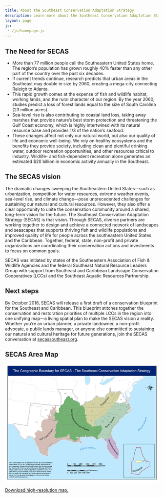 ```yaml
---
title: About the Southeast Conservation Adaptation Strategy
description: Learn more about the Southeast Conservation Adaptation Strategy (SECAS).
layout: page
js:
 - /js/homepage.js
---
```


## The Need for SECAS

- More than 77 million people call the Southeastern United States home. The region’s population has grown roughly 40% faster than any other part of the country over the past six decades.
- If current trends continue, research predicts that urban areas in the Southeast may double in size by 2060, creating a mega-city connecting Raleigh to Atlanta.
- This rapid growth comes at the expense of fish and wildlife habitat, working lands, and the rural character of our region. By the year 2060, studies predict a loss of forest lands equal to the size of South Carolina (23 million acres).
- Sea-level rise is also contributing to coastal land loss, taking away marshes that provide nature’s best storm protection and threatening the Gulf Coast economy, which is highly intertwined with its natural resource base and provides 1/3 of the nation’s seafood.
- These changes affect not only our natural world, but also our quality of life and economic well-being. We rely on healthy ecosystems and the benefits they provide society, including clean and plentiful drinking water, outdoor recreation opportunities, and other resources critical to industry. Wildlife- and fish-dependent recreation alone generates an estimated $20 billion in economic activity annually in the Southeast.

## The SECAS vision

The dramatic changes sweeping the Southeastern United States—such as urbanization, competition for water resources, extreme weather events, sea-level rise, and climate change—pose unprecedented challenges for sustaining our natural and cultural resources. However, they also offer a clear opportunity to unite the conservation community around a shared, long-term vision for the future. The Southeast Conservation Adaptation Strategy (SECAS) is that vision. Through SECAS, diverse partners are working together to design and achieve a connected network of landscapes and seascapes that supports thriving fish and wildlife populations and improved quality of life for people across the southeastern United States and the Caribbean. Together, federal, state, non-profit and private organizations are coordinating their conservation actions and investments to focus on common goals.

SECAS was initiated by states of the Southeastern Association of Fish & Wildlife Agencies and the federal Southeast Natural Resource Leaders Group with support from Southeast and Caribbean Landscape Conservation Cooperatives (LCCs) and the Southeast Aquatic Resources Partnership.

## Next steps

By October 2016, SECAS will release a first draft of a conservation blueprint for the Southeast and Caribbean. This blueprint stitches together the conservation and restoration priorities of multiple LCCs in the region into one unifying map—a living spatial plan to make the SECAS vision a reality. Whether you’re an urban planner, a private landowner, a non-profit advocate, a public lands manager, or anyone else committed to sustaining our natural and cultural heritage for future generations, join the SECAS conversation at [secassoutheast.org](http://secassoutheast.org).

## SECAS Area Map

[![Southeast Conservation Adaptation Strategy Map](./images/area-map-v4.jpg)](./images/area-map-v4-lg.jpg)

[Download high-resolution map.](./images/area-map-v4-lg.jpg)
